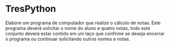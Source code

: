 # TresPython
Elabore um programa de computador que realize o cálculo de notas. Este programa deverá solicitar o nome do aluno e quatro notas, todo este conjunto deverá estar contido em um laço que confirme se deseja encerrar o programa ou continuar solicitando outros nomes e notas.
